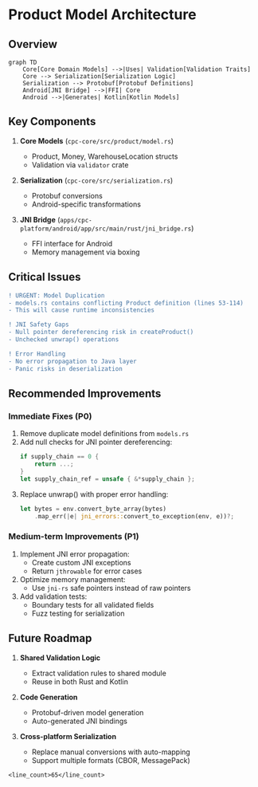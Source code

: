 # Product Model Architecture

## Overview
```mermaid
graph TD
    Core[Core Domain Models] -->|Uses| Validation[Validation Traits]
    Core --> Serialization[Serialization Logic]
    Serialization --> Protobuf[Protobuf Definitions]
    Android[JNI Bridge] -->|FFI| Core
    Android -->|Generates| Kotlin[Kotlin Models]
```

## Key Components
1. **Core Models** (`cpc-core/src/product/model.rs`)
   - Product, Money, WarehouseLocation structs
   - Validation via `validator` crate
   
2. **Serialization** (`cpc-core/src/serialization.rs`)
   - Protobuf conversions
   - Android-specific transformations
   
3. **JNI Bridge** (`apps/cpc-platform/android/app/src/main/rust/jni_bridge.rs`)
   - FFI interface for Android
   - Memory management via boxing

## Critical Issues
```diff
! URGENT: Model Duplication
- models.rs contains conflicting Product definition (lines 53-114)
- This will cause runtime inconsistencies

! JNI Safety Gaps
- Null pointer dereferencing risk in createProduct()
- Unchecked unwrap() operations

! Error Handling
- No error propagation to Java layer
- Panic risks in deserialization
```

## Recommended Improvements
### Immediate Fixes (P0)
1. Remove duplicate model definitions from `models.rs`
2. Add null checks for JNI pointer dereferencing:
   ```rust
   if supply_chain == 0 {
       return ...;
   }
   let supply_chain_ref = unsafe { &*supply_chain };
   ```
3. Replace unwrap() with proper error handling:
   ```rust
   let bytes = env.convert_byte_array(bytes)
       .map_err(|e| jni_errors::convert_to_exception(env, e))?;
   ```

### Medium-term Improvements (P1)
1. Implement JNI error propagation:
   - Create custom JNI exceptions
   - Return `jthrowable` for error cases
2. Optimize memory management:
   - Use `jni-rs` safe pointers instead of raw pointers
3. Add validation tests:
   - Boundary tests for all validated fields
   - Fuzz testing for serialization

## Future Roadmap
1. **Shared Validation Logic**
   - Extract validation rules to shared module
   - Reuse in both Rust and Kotlin
   
2. **Code Generation**
   - Protobuf-driven model generation
   - Auto-generated JNI bindings

3. **Cross-platform Serialization**
   - Replace manual conversions with auto-mapping
   - Support multiple formats (CBOR, MessagePack)
```
<line_count>65</line_count>